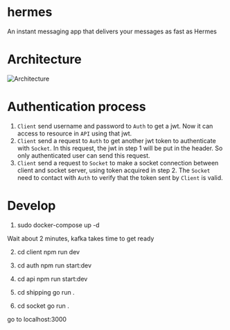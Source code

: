 # hermes
An instant messaging app that delivers your messages as fast as Hermes

# Architecture
![Architecture](https://drive.google.com/uc?id=196-RkehOrXRGh7nnK5RsHoegkbc-NSA5)
# Authentication process
1. `Client` send username and password to `Auth` to get a jwt. Now it can access to resource in `API` using that jwt.
2. `Client` send a request to `Auth` to get another jwt token to authenticate with `Socket`. In this request, the jwt in step 1 will be put in the header. So only authenticated user can send this request.
3. `Client` send a request to `Socket` to make a socket connection between client and socket server, using token acquired in step 2. The `Socket` need to contact with `Auth` to verify that the token sent by `Client` is valid.

# Develop

1. sudo docker-compose up -d

Wait about 2 minutes, kafka takes time to get ready

2. cd client
npm run dev

3. cd auth
npm run start:dev

4. cd api
npm run start:dev

5. cd shipping
go run .

6. cd socket
go run .

go to localhost:3000